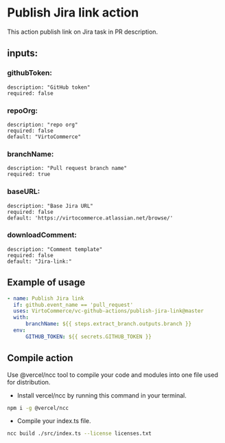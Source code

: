 # Publish Jira link action

This action publish link on Jira task in PR description.

## inputs:

### githubToken:

    description: "GitHub token"
    required: false

### repoOrg:

    description: "repo org"
    required: false
    default: "VirtoCommerce"

### branchName:

    description: "Pull request branch name"
    required: true

### baseURL:

    description: "Base Jira URL"
    required: false
    default: 'https://virtocommerce.atlassian.net/browse/'

### downloadComment:

    description: "Comment template"
    required: false
    default: "Jira-link:"

## Example of usage

```yml
- name: Publish Jira link
  if: github.event_name == 'pull_request'
  uses: VirtoCommerce/vc-github-actions/publish-jira-link@master
  with:
      branchName: ${{ steps.extract_branch.outputs.branch }}
  env:
      GITHUB_TOKEN: ${{ secrets.GITHUB_TOKEN }}
```

## Compile action

Use @vercel/ncc tool to compile your code and modules into one file used for distribution.

-   Install vercel/ncc by running this command in your terminal.

```bash
npm i -g @vercel/ncc
```

-   Compile your index.ts file.

```bash
ncc build ./src/index.ts --license licenses.txt
```
